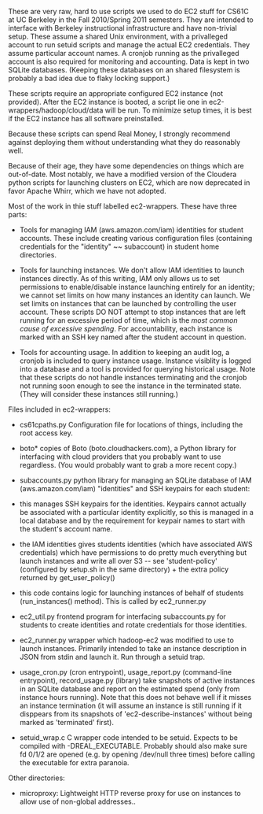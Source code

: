 These are very raw, hard to use scripts we used to do EC2 stuff for CS61C at
UC Berkeley in the Fall 2010/Spring 2011 semesters. They are intended to
interface with Berkeley instructional infrastructure and have non-trivial setup.
These assume a shared Unix environment, with a privalleged account to run
setuid scripts and manage the actual EC2 credentials. They assume particular
account names. A cronjob running as the privalleged account is also required
for monitoring and accounting. Data is kept in two SQLite databases. (Keeping
these databases on an shared filesystem is probably a bad idea due to flaky
locking support.)

These scripts require an appropriate configured EC2 instance (not provided).
After the EC2 instance is booted, a script lie one in 
ec2-wrappers/hadoop/cloud/data will be run. To minimize setup times, it is best
if the EC2 instance has all software preinstalled.

Because these scripts can spend Real Money, I strongly recommend against
deploying them without understanding what they do reasonably well.

Because of their age, they have some dependencies on things which are
out-of-date. Most notably, we have a modified version of the Cloudera python
scripts for launching clusters on EC2, which are now deprecated in favor Apache
Whirr, which we have not adopted.

Most of the work in thie stuff labelled ec2-wrappers. These have three parts:

- Tools for managing IAM (aws.amazon.com/iam) identities for student accounts.
  These include creating various configuration files (containing credentials for
  the "identity" ~~ subaccount) in student home directories. 

- Tools for launching instances. We don't allow IAM identities to launch
  instances directly. As of this writing, IAM only allows us to set permissions
  to enable/disable instance launching entirely for an identity; we cannot set
  limits on how many instances an identity can launch. We set limits on
  instances that can be launched by controlling the user account. These scripts
  DO NOT attempt to stop instances that are left running for an excessive period
  of time, which is the *most common cause of excessive spending*. For
  accountability, each instance is marked with an SSH key named after the
  student account in question.

- Tools for accounting usage. In addition to keeping an audit log, a cronjob is
  included to query instance usage. Instance visiblity is logged into a database
  and a tool is provided for querying historical usage. Note that these scripts
  do not handle instances terminating and the cronjob not running soon enough to
  see the instance in the terminated state. (They will consider these instances
  still running.)

Files included in ec2-wrappers:

- cs61cpaths.py
  Configuration file for locations of things, including the root access key.

-	boto*
		copies of Boto (boto.cloudhackers.com), a Python library for
  interfacing with cloud providers that you probably want to use
  regardless. (You would probably want to grab a more recent copy.)

-	subaccounts.py
		python library for managing an SQLite database of IAM
(aws.amazon.com/iam) "identities" and SSH keypairs for each student:

  - this manages SSH keypairs for the identities. Keypairs cannot actually
  be associated with a particular identity explicitly, so this is managed
  in a local database and by the requirement for keypair names to start
  with the student's account name.
  - the IAM identities gives students identities (which have associated
  AWS credentials) which have permissions to do pretty much everything but
  launch instances and write all over S3 -- see 'student-policy'
  (configured by setup.sh in the same directory) + the extra policy
  returned by get_user_policy()
  - this code contains logic for launching instances of behalf of students
  (run_instances() method). This is called by ec2_runner.py

- ec2_util.py
  frontend program for interfacing subaccounts.py for students to create
  identities and rotate credentials for those identities.

- ec2_runner.py
  wrapper which hadoop-ec2 was modified to use to launch instances.
  Primarily intended to take an instance description in JSON from stdin
  and launch it. Run through a setuid trap.

- usage_cron.py (cron entrypoint), usage_report.py (command-line entrypoint), record_usage.py (library)
      take snapshots of active instances in an SQLite database and report on
  the estimated spend (only from instance hours running). Note that this
  does not behave well if it misses an instance termination (it will
  assume an instance is still running if it disppears from its snapshots
  of 'ec2-describe-instances' without being marked as 'terminated' first).

- setuid_wrap.c
        C wrapper code intended to be setuid. Expects to be compiled with
  -DREAL_EXECUTABLE. Probably should also make sure fd 0/1/2 are opened
  (e.g. by opening /dev/null three times) before calling the executable
  for extra paranoia.


Other directories:

- microproxy:
    Lightweight HTTP reverse proxy for use on instances to allow use of
    non-global addresses..
